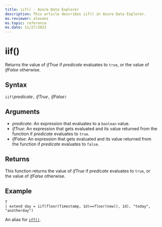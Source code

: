 ```yaml
---
title: iif() - Azure Data Explorer
description: This article describes iif() in Azure Data Explorer.
ms.reviewer: alexans
ms.topic: reference
ms.date: 11/27/2022
---
```

# iif()

Returns the value of *ifTrue* if *predicate* evaluates to `true`,
or the value of *ifFalse* otherwise.

## Syntax

`iif(`*predicate*`,` *ifTrue*`,` *ifFalse*`)`

## Arguments

* *predicate*: An expression that evaluates to a `boolean` value.
* *ifTrue*: An expression that gets evaluated and its value returned from the function if *predicate* evaluates to `true`.
* *ifFalse*: An expression that gets evaluated and its value returned from the function if *predicate* evaluates to `false`.

## Returns

This function returns the value of *ifTrue* if *predicate* evaluates to `true`,
or the value of *ifFalse* otherwise.

## Example

```kusto
T 
| extend day = iif(floor(Timestamp, 1d)==floor(now(), 1d), "today", "anotherday")
```

An alias for [`iff()`](ifffunction.md).